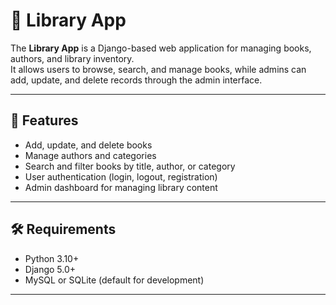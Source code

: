 # 📖 Library App

The **Library App** is a Django-based web application for managing books, authors, and library inventory.  
It allows users to browse, search, and manage books, while admins can add, update, and delete records through the admin interface.

---

## 🚀 Features
- Add, update, and delete books
- Manage authors and categories
- Search and filter books by title, author, or category
- User authentication (login, logout, registration)
- Admin dashboard for managing library content

---

## 🛠️ Requirements
- Python 3.10+
- Django 5.0+
- MySQL or SQLite (default for development)

---



